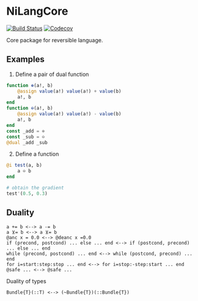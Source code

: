 # NiLangCore

[![Build Status](https://travis-ci.com/GiggleLiu/NiLangCore.jl.svg?branch=master)](https://travis-ci.com/GiggleLiu/NiLangCore.jl)
[![Codecov](https://codecov.io/gh/GiggleLiu/NiLangCore.jl/branch/master/graph/badge.svg)](https://codecov.io/gh/GiggleLiu/NiLangCore.jl)

Core package for reversible language.

## Examples
1. Define a pair of dual function
```julia
function ⊕(a!, b)
    @assign value(a!) value(a!) + value(b)
    a!, b
end
function ⊖(a!, b)
    @assign value(a!) value(a!) - value(b)
    a!, b
end
const _add = ⊕
const _sub = ⊖
@dual _add _sub
```

2. Define a function
```julia
@i test(a, b)
    a ⊖ b
end

# obtain the gradient
test'(0.5, 0.3)
```

## Duality
```
a += b <--> a -= b
a ⊻= b <--> a ⊻= b
@anc x = 0.0 <--> @deanc x =0.0
if (precond, postcond) ... else ... end <--> if (postcond, precond) ... else ... end
while (precond, postcond) ... end <--> while (postcond, precond) ... end
for i=start:step:stop ... end <--> for i=stop:-step:start ... end
@safe ... <--> @safe ...
```

Duality of types
```
Bundle{T}(::T) <--> (~Bundle{T})(::Bundle{T})
```
